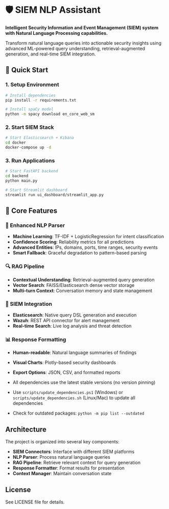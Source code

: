 # 🛡️ SIEM NLP Assistant

**Intelligent Security Information and Event Management (SIEM) system with Natural Language Processing capabilities.**

Transform natural language queries into actionable security insights using advanced ML-powered query understanding, retrieval-augmented generation, and real-time SIEM integration.

## 🚀 **Quick Start**

### 1. **Setup Environment**

```bash
# Install dependencies
pip install -r requirements.txt

# Install spaCy model
python -m spacy download en_core_web_sm
```

### 2. **Start SIEM Stack**

```bash
# Start Elasticsearch + Kibana
cd docker
docker-compose up -d
```

### 3. **Run Applications**

```bash
# Start FastAPI backend
cd backend
python main.py

# Start Streamlit dashboard  
streamlit run ui_dashboard/streamlit_app.py
```

## 🤖 **Core Features**

### **🧠 Enhanced NLP Parser**

- **Machine Learning**: TF-IDF + LogisticRegression for intent classification
- **Confidence Scoring**: Reliability metrics for all predictions
- **Advanced Entities**: IPs, domains, ports, time ranges, security events
- **Smart Fallback**: Graceful degradation to pattern-based parsing

### **🔍 RAG Pipeline**

- **Contextual Understanding**: Retrieval-augmented query generation
- **Vector Search**: FAISS/Elasticsearch dense vector storage
- **Multi-turn Context**: Conversation memory and state management

### **🔌 SIEM Integration**

- **Elasticsearch**: Native query DSL generation and execution
- **Wazuh**: REST API connector for alert management
- **Real-time Search**: Live log analysis and threat detection

### **📊 Response Formatting**

- **Human-readable**: Natural language summaries of findings
- **Visual Charts**: Plotly-based security dashboards
- **Export Options**: JSON, CSV, and formatted reports

- All dependencies use the latest stable versions (no version pinning)
- Use `scripts/update_dependencies.ps1` (Windows) or `scripts/update_dependencies.sh` (Linux/Mac) to update all dependencies
- Check for outdated packages: `python -m pip list --outdated`

## Architecture

The project is organized into several key components:

- **SIEM Connectors**: Interface with different SIEM platforms
- **NLP Parser**: Process natural language queries
- **RAG Pipeline**: Retrieve relevant context for query generation
- **Response Formatter**: Format results for presentation
- **Context Manager**: Maintain conversation state

## License

See LICENSE file for details.
